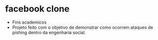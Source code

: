# facebook clone
- Fins academicos
- Projeto feito com o objetivo de demonstrar como ocorrem ataques de pishing dentro da engenharia social.
